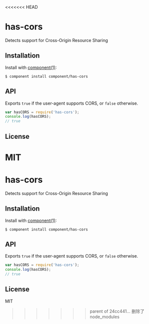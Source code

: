 <<<<<<< HEAD

# has-cors

  Detects support for Cross-Origin Resource Sharing

## Installation

  Install with [component(1)](http://component.io):

    $ component install component/has-cors

## API

Exports `true` if the user-agent supports CORS, or `false` otherwise.

``` js
var hasCORS = require('has-cors');
console.log(hasCORS);
// true
```

## License

  MIT
=======

# has-cors

  Detects support for Cross-Origin Resource Sharing

## Installation

  Install with [component(1)](http://component.io):

    $ component install component/has-cors

## API

Exports `true` if the user-agent supports CORS, or `false` otherwise.

``` js
var hasCORS = require('has-cors');
console.log(hasCORS);
// true
```

## License

  MIT
>>>>>>> parent of 24cc441... 删除了node_modules
